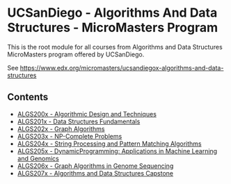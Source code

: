 # UCSanDiego - Algorithms And Data Structures - MicroMasters Program
This is the root module for all courses from Algorithms and Data Structures MicroMasters program offered by UCSanDiego.

See https://www.edx.org/micromasters/ucsandiegox-algorithms-and-data-structures

## Contents
- [ALGS200x - Algorithmic Design and Techniques](./ALGS200x-AlgorithmicDesignAndTechniques/README.md)
- [ALGS201x - Data Structures Fundamentals](./ALGS201x-DataStructuresFundamentals/README.md)
- [ALGS202x - Graph Algorithms](./ALGS202x-GraphAlgorithms/README.md)
- [ALGS203x - NP-Complete Problems](./ALGS203x-NP-Complete-Problems/README.md)
- [ALGS204x - String Processing and Pattern Matching Algorithms](./ALGS204x-StringProcessingAndPatternMatchingAlgorithms/README.md)
- [ALGS205x - DynamicProgramming: Applications in Machine Learning and Genomics](./ALGS205x-DynamicProgramming-ApplicationsInMachineLearningAndGenomics/README.md)
- [ALGS206x - Graph Algorithms in Genome Sequencing](./ALGS206x-GraphAlgorithmsInGenomeSequencing/README.md)
- [ALGS207x - Algorithms and Data Structures Capstone](./ALGS207x-AlgorithmsAndDataStructuresCapstone/README.md)
